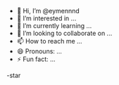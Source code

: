 - 👋 Hi, I’m @eymennnd
- 👀 I’m interested in ...
- 🌱 I’m currently learning ...
- 💞️ I’m looking to collaborate on ...
- 📫 How to reach me ...
- 😄 Pronouns: ...
- ⚡ Fun fact: ...

<!---
eymennnd/eymennnd is a ✨ special ✨ repository because its `README.md` (this file) appears on your GitHub profile.
You can click the Preview link to take a look at your changes.
--->
-star
